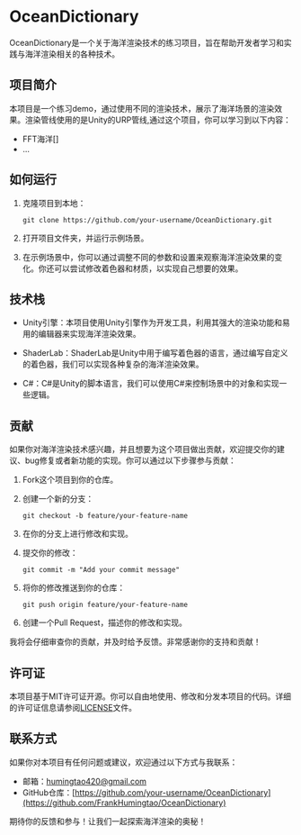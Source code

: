 # OceanDictionary

OceanDictionary是一个关于海洋渲染技术的练习项目，旨在帮助开发者学习和实践与海洋渲染相关的各种技术。

## 项目简介

本项目是一个练习demo，通过使用不同的渲染技术，展示了海洋场景的渲染效果。渲染管线使用的是Unity的URP管线,通过这个项目，你可以学习到以下内容：

- FFT海洋[]
- ...

## 如何运行

1. 克隆项目到本地：

   ```
   git clone https://github.com/your-username/OceanDictionary.git
   ```

2. 打开项目文件夹，并运行示例场景。

3. 在示例场景中，你可以通过调整不同的参数和设置来观察海洋渲染效果的变化。你还可以尝试修改着色器和材质，以实现自己想要的效果。

## 技术栈

- Unity引擎：本项目使用Unity引擎作为开发工具，利用其强大的渲染功能和易用的编辑器来实现海洋渲染效果。

- ShaderLab：ShaderLab是Unity中用于编写着色器的语言，通过编写自定义的着色器，我们可以实现各种复杂的海洋渲染效果。

- C#：C#是Unity的脚本语言，我们可以使用C#来控制场景中的对象和实现一些逻辑。

## 贡献

如果你对海洋渲染技术感兴趣，并且想要为这个项目做出贡献，欢迎提交你的建议、bug修复或者新功能的实现。你可以通过以下步骤参与贡献：

1. Fork这个项目到你的仓库。

2. 创建一个新的分支：

   ```
   git checkout -b feature/your-feature-name
   ```

3. 在你的分支上进行修改和实现。

4. 提交你的修改：

   ```
   git commit -m "Add your commit message"
   ```

5. 将你的修改推送到你的仓库：

   ```
   git push origin feature/your-feature-name
   ```

6. 创建一个Pull Request，描述你的修改和实现。

我将会仔细审查你的贡献，并及时给予反馈。非常感谢你的支持和贡献！

## 许可证

本项目基于MIT许可证开源。你可以自由地使用、修改和分发本项目的代码。详细的许可证信息请参阅[LICENSE](LICENSE)文件。

## 联系方式

如果你对本项目有任何问题或建议，欢迎通过以下方式与我联系：

- 邮箱：humingtao420@gmail.com
- GitHub仓库：[https://github.com/your-username/OceanDictionary](https://github.com/FrankHumingtao/OceanDictionary)

期待你的反馈和参与！让我们一起探索海洋渲染的奥秘！
